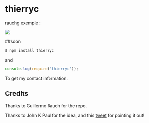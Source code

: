 
# thierryc

rauchg exemple : 

![](https://cldup.com/tBDGZcr8jt.gif)

##soon

```bash
$ npm install thierryc
```

and

```js
console.log(require('thierryc'));
```

To get my contact information.

## Credits

Thanks to Guillermo Rauch for the repo. 

Thanks to John K Paul for the idea, and this
[tweet](https://twitter.com/RedWolves/status/667848798484324352) for 
pointing it out!
